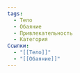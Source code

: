 ```yaml
---
tags:
  - Тело
  - Обаяние
  - Привлекательность
  - Категория
Ссылки:
  - "[[Тело]]"
  - "[[Обаяние]]"
---
```

